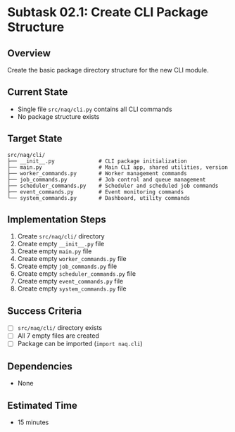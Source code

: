 # Subtask 02.1: Create CLI Package Structure

## Overview
Create the basic package directory structure for the new CLI module.

## Current State
- Single file `src/naq/cli.py` contains all CLI commands
- No package structure exists

## Target State
```
src/naq/cli/
├── __init__.py              # CLI package initialization
├── main.py                  # Main CLI app, shared utilities, version
├── worker_commands.py       # Worker management commands
├── job_commands.py          # Job control and queue management
├── scheduler_commands.py    # Scheduler and scheduled job commands
├── event_commands.py        # Event monitoring commands
└── system_commands.py       # Dashboard, utility commands
```

## Implementation Steps
1. Create `src/naq/cli/` directory
2. Create empty `__init__.py` file
3. Create empty `main.py` file
4. Create empty `worker_commands.py` file
5. Create empty `job_commands.py` file
6. Create empty `scheduler_commands.py` file
7. Create empty `event_commands.py` file
8. Create empty `system_commands.py` file

## Success Criteria
- [ ] `src/naq/cli/` directory exists
- [ ] All 7 empty files are created
- [ ] Package can be imported (`import naq.cli`)

## Dependencies
- None

## Estimated Time
- 15 minutes